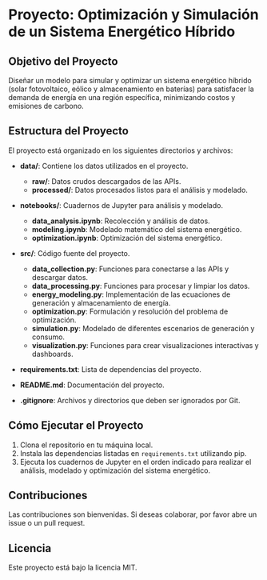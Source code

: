 # Proyecto: Optimización y Simulación de un Sistema Energético Híbrido

## Objetivo del Proyecto
Diseñar un modelo para simular y optimizar un sistema energético híbrido (solar fotovoltaico, eólico y almacenamiento en baterías) para satisfacer la demanda de energía en una región específica, minimizando costos y emisiones de carbono.

## Estructura del Proyecto
El proyecto está organizado en los siguientes directorios y archivos:

- **data/**: Contiene los datos utilizados en el proyecto.
  - **raw/**: Datos crudos descargados de las APIs.
  - **processed/**: Datos procesados listos para el análisis y modelado.

- **notebooks/**: Cuadernos de Jupyter para análisis y modelado.
  - **data_analysis.ipynb**: Recolección y análisis de datos.
  - **modeling.ipynb**: Modelado matemático del sistema energético.
  - **optimization.ipynb**: Optimización del sistema energético.

- **src/**: Código fuente del proyecto.
  - **data_collection.py**: Funciones para conectarse a las APIs y descargar datos.
  - **data_processing.py**: Funciones para procesar y limpiar los datos.
  - **energy_modeling.py**: Implementación de las ecuaciones de generación y almacenamiento de energía.
  - **optimization.py**: Formulación y resolución del problema de optimización.
  - **simulation.py**: Modelado de diferentes escenarios de generación y consumo.
  - **visualization.py**: Funciones para crear visualizaciones interactivas y dashboards.

- **requirements.txt**: Lista de dependencias del proyecto.

- **README.md**: Documentación del proyecto.

- **.gitignore**: Archivos y directorios que deben ser ignorados por Git.

## Cómo Ejecutar el Proyecto
1. Clona el repositorio en tu máquina local.
2. Instala las dependencias listadas en `requirements.txt` utilizando pip.
3. Ejecuta los cuadernos de Jupyter en el orden indicado para realizar el análisis, modelado y optimización del sistema energético.

## Contribuciones
Las contribuciones son bienvenidas. Si deseas colaborar, por favor abre un issue o un pull request.

## Licencia
Este proyecto está bajo la licencia MIT.